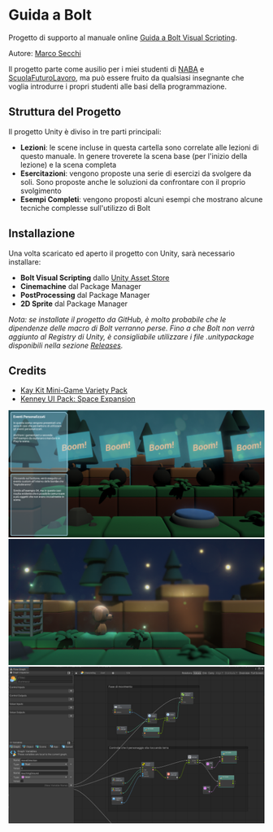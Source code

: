 # Guida a Bolt

Progetto di supporto al manuale online [Guida a Bolt Visual Scripting](https://app.gitbook.com/@thebitcave/s/guida-a-unity-bolt/).

Autore: [Marco Secchi](http://marcosecchi.it)

Il progetto parte come ausilio per i miei studenti di [NABA](http://naba.it) e [ScuolaFuturoLavoro](https://scuolafuturolavoro.it/), ma può essere fruito da qualsiasi insegnante che voglia introdurre i propri studenti alle basi della programmazione.
## Struttura del Progetto

Il progetto Unity è diviso in tre parti principali:
* **Lezioni**: le scene incluse in questa cartella sono correlate alle lezioni di questo manuale. In genere troverete la scena base (per l'inizio della lezione) e la scena completa
* **Esercitazioni**: vengono proposte una serie di esercizi da svolgere da soli. Sono proposte anche le soluzioni da confrontare con il proprio svolgimento
* **Esempi Completi**: vengono proposti alcuni esempi che mostrano alcune tecniche complesse sull'utilizzo di Bolt

## Installazione

Una volta scaricato ed aperto il progetto con Unity, sarà necessario installare:

* **Bolt Visual Scripting** dallo [Unity Asset Store](https://assetstore.unity.com/packages/tools/visual-scripting/bolt-163802)
* **Cinemachine** dal Package Manager
* **PostProcessing** dal Package Manager
* **2D Sprite** dal Package Manager

_Nota: se installate il progetto da GitHub, è molto probabile che le dipendenze delle macro di Bolt verranno perse. Fino a che Bolt non verrà aggiunto al Registry di Unity, è consigliabile utilizzare i file .unitypackage disponibili nella sezione [Releases](https://github.com/thebitcave/gitbook-guida-bolt/releases)._

## Credits

* [Kay Kit  Mini-Game Variety Pack](https://kaylousberg.itch.io/kay-kit-mini-game-variety-pack)
* [Kenney UI Pack: Space Expansion](https://kenney.nl/assets/ui-pack-space-expansion)

![Screenshot 1](https://github.com/thebitcave/gitbook-guida-bolt/blob/main/Screenshots/screen_01.png)
![Screenshot 2](https://github.com/thebitcave/gitbook-guida-bolt/blob/main/Screenshots/screen_02.png)
![Screenshot 3](https://github.com/thebitcave/gitbook-guida-bolt/blob/main/Screenshots/screen_03.png)
